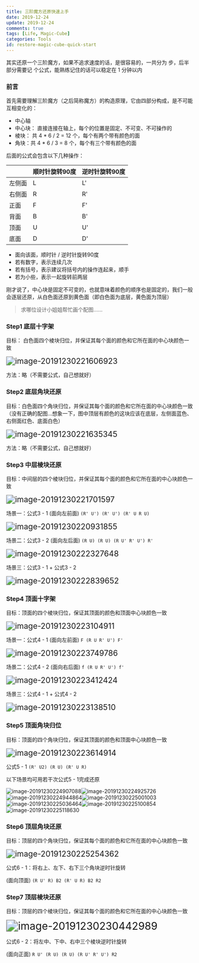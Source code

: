 ```yaml
---
title: 三阶魔方还原快速上手
date: 2019-12-24
update: 2019-12-24
comments: true
tags: [Life, Magic-Cube]
categories: Tools
id: restore-magic-cube-quick-start
---
```

其实还原一个三阶魔方，如果不追求速度的话，是很容易的，一共分为  步，后半部分需要记  个公式，能熟练记住的话可以稳定在 1 分钟以内
<!---more--->



### 前言

首先需要理解三阶魔方（之后简称魔方）的构造原理，它由四部分构成，是不可能互相变化的：

- 中心轴
- 中心块： 直接连接在轴上，每个的位置是固定、不可变、不可操作的
- 棱块： 共 4 * 6 / 2 = 12 个，每个有两个带有颜色的面
- 角块：共 4 * 6 / 3 = 8 个，每个有三个带有颜色的面

后面的公式会包含以下几种操作：

|        | 顺时针旋转90度 | 逆时针旋转90度 |
| ------ | -------------- | -------------- |
| 左侧面 | L              | L'             |
| 右侧面 | R              | R'             |
| 正面   | F              | F'             |
| 背面   | B              | B'             |
| 顶面   | U              | U'             |
| 底面   | D              | D'             |

- 面向该面，顺时针 / 逆时针旋转90度
- 若有数字，表示连续几次
- 若有括号，表示建议将括号内的操作连起来，顺手
- 若为小些，表示一起旋转前两层

刚才说了，中心块是固定不可变的，也就意味着颜色的顺序也是固定的，我们一般会逐层还原，从白色面还原到黄色面（即白色面为底层，黄色面为顶层）

> 求哪位设计小姐姐帮忙画个配图……

### Step1 底层十字架

目标： 白色面四个棱块归位，并保证其每个面的颜色和它所在面的中心块颜色一致

<img src="/images/image-20191230221606923.png" alt="image-20191230221606923" style="zoom:150%;" />

方法：略（不需要公式，自己想就好）

### Step2 底层角块还原

目标：白色面四个角块归位，并保证其每个面的颜色和它所在面的中心块颜色一致（没有正确的配图…想象一下，图中顶层有颜色的这块应该在底层，左侧面蓝色、右侧面红色、底面白色）

<img src="/images/image-20191230221635345.png" alt="image-20191230221635345" style="zoom:150%;" />

方法：略（不需要公式，自己想就好）

### Step3 中层棱块还原

目标：中间层的四个棱块归位，并保证其每个面的颜色和它所在面的中心块颜色一致

<img src="/images/image-20191230221701597.png" alt="image-20191230221701597" style="zoom:150%;" />

场景一：公式3 - 1 (面向左前面) `(R' U') (R' U') (R' U R U)`

<img src="/images/image-20191230220931855.png" alt="image-20191230220931855" style="zoom:150%;" />

场景二：公式3 - 2 (面向左后面) `(R U) (R U) (R U' R' U') R'`

<img src="/images/image-20191230222327648.png" alt="image-20191230222327648" style="zoom:150%;" />

场景三：公式3 - 1 + 公式3 - 2

<img src="/images/image-20191230222839652.png" alt="image-20191230222839652" style="zoom:150%;" />

### Step4 顶面十字架

目标：顶面的四个棱块归位，保证其顶面的颜色和顶面中心块颜色一致

<img src="/images/image-20191230223104911.png" alt="image-20191230223104911" style="zoom:150%;" />

场景一：公式4 - 1 (面向左前面) `F (R U R' U') F'`

<img src="/images/image-20191230223749786.png" alt="image-20191230223749786" style="zoom:150%;" />

场景二：公式4 - 2 (面向右后面) `f (R U R' U') f'`

<img src="/images/image-20191230223412424.png" alt="image-20191230223412424" style="zoom:150%;" />

场景三：公式4 - 1 + 公式4 - 2

<img src="/images/image-20191230223138510.png" alt="image-20191230223138510" style="zoom:150%;" />

### Step5 顶面角块归位

目标：顶面的四个角块归位，保证其顶面的颜色和顶面中心块颜色一致

<img src="/images/image-20191230223614914.png" alt="image-20191230223614914" style="zoom:150%;" />

公式5 - 1 `(R' U2) (R U) (R' U R)`

以下场景均可用若干次公式5 - 1完成还原

![image-20191230224907088](/images/image-20191230224907088.png)![image-20191230224925726](/images/image-20191230224925726.png)![image-20191230224944864](/images/image-20191230224944864.png)![image-20191230225001003](/images/image-20191230225001003.png)![image-20191230225036464](/images/image-20191230225036464.png)![image-20191230225100854](/images/image-20191230225100854.png)![image-20191230225118630](/images/image-20191230225118630.png)

### Step6 顶层角块还原

目标：顶层的四个角块归位，保证其每个面的颜色和它所在面的中心块颜色一致

<img src="/images/image-20191230225254362.png" alt="image-20191230225254362" style="zoom:150%;" />

公式6 - 1：将右上、左下、右下三个角块逆时针旋转

 (面向顶面) `(R U' R) B2 (R' U R) B2 R2`

### Step7 顶层棱块还原

目标：顶层的四个棱块归位，保证其每个面的颜色和它所在面的中心块颜色一致

<img src="/images/image-20191230230442989.png" alt="image-20191230230442989" style="zoom:200%;" />

公式6 - 2：将左中、下中、右中三个棱块逆时针旋转

(面向正面) `R U' (R U) (R U) (R U' R' U') R2`


